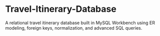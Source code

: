 # Travel-Itinerary-Database
A relational travel itinerary database built in MySQL Workbench using ER modeling, foreign keys, normalization, and advanced SQL queries.
